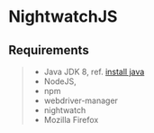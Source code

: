 # NightwatchJS

## Requirements

> * Java JDK 8, ref. [install java](https://www.digitalocean.com/community/tutorials/how-to-install-java-on-centos-and-fedora)
> * NodeJS, 
> * npm
> * webdriver-manager
> * nightwatch
> * Mozilla Firefox